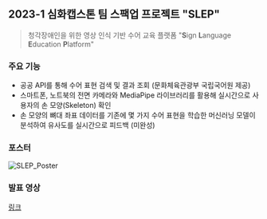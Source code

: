 ## 2023-1 심화캡스톤 팀 스팩업 프로젝트 "SLEP"

> 청각장애인을 위한 영상 인식 기반 수어 교육 플랫폼
> "**S**ign **L**anguage **E**ducation **P**latform"

### 주요 기능
- 공공 API를 통해 수어 표현 검색 및 결과 조회 (문화체육관광부 국립국어원 제공)
- 스마트폰, 노트북의 전면 카메라와 MediaPipe 라이브러리를 활용해 실시간으로 사용자의 손 모양(Skeleton) 확인
- 손 모양의 뼈대 좌표 데이터를 기존에 몇 가지 수어 표현을 학습한 머신러닝 모델이 분석하여 유사도를 실시간으로 피드백 (미완성)

### 포스터
![SLEP_Poster](https://github.com/sscoderati/SPACUP_SLEP/assets/69716992/fd402c52-ec63-4cef-8d49-0444cd8dad32)

### 발표 영상
[링크](https://drive.google.com/file/d/1r06KRZ_gcGqbjSI9mER5fgUhaWfXvoad/view?usp=sharing)
